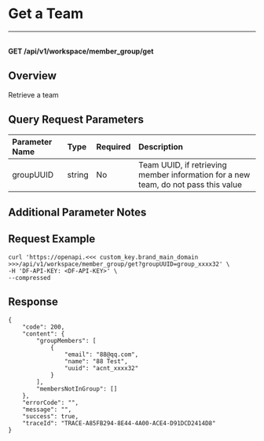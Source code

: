 # Get a Team

---

<br />**GET /api/v1/workspace/member_group/get**

## Overview
Retrieve a team


## Query Request Parameters

| Parameter Name        | Type     | Required   | Description              |
|:---------------------|:---------|:-----------|:-------------------------|
| groupUUID            | string   | No         | Team UUID, if retrieving member information for a new team, do not pass this value<br> |

## Additional Parameter Notes



## Request Example
```shell
curl 'https://openapi.<<< custom_key.brand_main_domain >>>/api/v1/workspace/member_group/get?groupUUID=group_xxxx32' \
-H 'DF-API-KEY: <DF-API-KEY>' \
--compressed 
```



## Response
```shell
{
    "code": 200,
    "content": {
        "groupMembers": [
            {
                "email": "88@qq.com",
                "name": "88 Test",
                "uuid": "acnt_xxxx32"
            }
        ],
        "membersNotInGroup": []
    },
    "errorCode": "",
    "message": "",
    "success": true,
    "traceId": "TRACE-A85FB294-8E44-4A00-ACE4-D91DCD2414D8"
} 
```